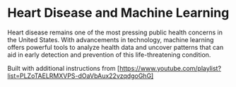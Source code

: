 # Heart Disease and Machine Learning
Heart disease remains one of the most pressing public health concerns in the United States. With advancements in technology, machine learning offers powerful tools to analyze health data and uncover patterns that can aid in early detection and prevention of this life-threatening condition.



Built with additional instructions from [https://www.youtube.com/playlist?list=PLZoTAELRMXVPS-dOaVbAux22vzqdgoGhG]
